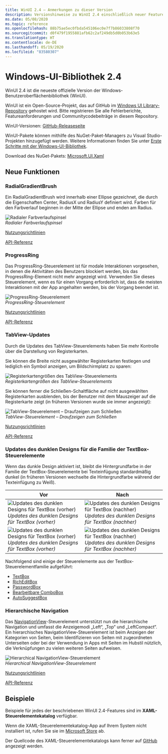 ```yaml
---
title: WinUI 2.4 – Anmerkungen zu dieser Version
description: Versionshinweise zu WinUI 2.4 einschließlich neuer Features und Bugfixe.
ms.date: 05/08/2020
ms.topic: reference
ms.openlocfilehash: 88b75ae5ec0fbda545106ec0e7f7b86033808f70
ms.sourcegitcommit: d0f479f1955881afb62c2af249db5d0b053b63e5
ms.translationtype: HT
ms.contentlocale: de-DE
ms.lasthandoff: 05/19/2020
ms.locfileid: "83580307"
---
```

# <a name="windows-ui-library-24"></a>Windows-UI-Bibliothek 2.4

WinUI 2.4 ist die neueste offizielle Version der Windows-Benutzeroberflächenbibliothek (WinUI).

WinUI ist ein Open-Source-Projekt, das auf GitHub im [Windows UI Library-Repository](https://aka.ms/winui) gehostet wird. Bitte registrieren Sie alle Fehlerberichte, Featureanforderungen und Communitycodebeiträge in diesem Repository.

WinUI-Versionen: [GitHub-Releaseseite](https://github.com/microsoft/microsoft-ui-xaml/releases)

WinUI-Pakete können mithilfe des NuGet-Paket-Managers zu Visual Studio-Projekten hinzugefügt werden. Weitere Informationen finden Sie unter [Erste Schritte mit der Windows-UI-Bibliothek](../getting-started.md).

Download des NuGet-Pakets: [Microsoft.UI.Xaml](https://www.nuget.org/packages/Microsoft.UI.Xaml)

## <a name="new-features"></a>Neue Funktionen

### <a name="radialgradientbrush"></a>RadialGradientBrush

Ein RadialGradientBrush wird innerhalb einer Ellipse gezeichnet, die durch die Eigenschaften Center, RadiusX und RadiusY definiert wird. Farben für den Farbverlauf beginnen in der Mitte der Ellipse und enden am Radius.

![Radialer Farbverlaufspinsel](../images/radialgradientbrush.gif)<br>
*Radialer Farbverlaufspinsel*

[Nutzungsrichtlinien](/windows/uwp/design/style/brushes#radial-gradient-brushes)

[API-Referenz](/uwp/api/microsoft.ui.xaml.media.radialgradientbrush)

### <a name="progressring"></a>ProgressRing

Das ProgressRing-Steuerelement ist für modale Interaktionen vorgesehen, in denen die Aktivitäten des Benutzers blockiert werden, bis das ProgressRing-Element nicht mehr angezeigt wird. Verwenden Sie dieses Steuerelement, wenn es für einen Vorgang erforderlich ist, dass die meisten Interaktionen mit der App angehalten werden, bis der Vorgang beendet ist.

![ProgressRing-Steuerelement](../images/progressring.gif)<br>
*ProgressRing-Steuerelement*

[Nutzungsrichtlinien](/windows/uwp/design/controls-and-patterns/progress-controls)

[API-Referenz](/uwp/api/microsoft.ui.xaml.controls.progressring)

### <a name="tabview-updates"></a>TabView-Updates

Durch die Updates des TabView-Steuerelements haben Sie mehr Kontrolle über die Darstellung von Registerkarten.

Sie können die Breite nicht ausgewählter Registerkarten festlegen und lediglich ein Symbol anzeigen, um Bildschirmplatz zu sparen:

![Registerkartengrößen des TabView-Steuerelements](..\images\tabview-sizing.gif)<br>
*Registerkartengrößen des TabView-Steuerelements*

Sie können ferner die Schließen-Schaltfläche auf nicht ausgewählten Registerkarten ausblenden, bis der Benutzer mit dem Mauszeiger auf die Registerkarte zeigt (in früheren Versionen wurde sie immer angezeigt):

![TabView-Steuerelement – Draufzeigen zum Schließen](..\images\tabview-closebuttononhover.gif)<br>
*TabView-Steuerelement – Draufzeigen zum Schließen*

[Nutzungsrichtlinien](/windows/uwp/design/controls-and-patterns/tab-view)

[API-Referenz](/uwp/api/microsoft.ui.xaml.controls.tabview)

### <a name="dark-theme-updates-to-textbox-family-of-controls"></a>Updates des dunklen Designs für die Familie der TextBox-Steuerelemente

Wenn das dunkle Design aktiviert ist, bleibt die Hintergrundfarbe in der Familie der TextBox-Steuerelemente bei Texteinfügung standardmäßig dunkel (in früheren Versionen wechselte die Hintergrundfarbe während der Texteinfügung zu Weiß).

| Vor | Nach |
| - | - |
| ![Updates des dunklen Designs für TextBox (vorher)](..\images\textbox-darkthemeupdates-before1.gif)<br>*Updates des dunklen Designs für TextBox (vorher)* | ![Updates des dunklen Designs für TextBox (nachher)](..\images\textbox-darkthemeupdates-after1.gif)<br>*Updates des dunklen Designs für TextBox (nachher)* |
| ![Updates des dunklen Designs für TextBox (vorher)](..\images\textbox-darkthemeupdates-before2.gif)<br>*Updates des dunklen Designs für TextBox (vorher)* | ![Updates des dunklen Designs für TextBox (nachher)](..\images\textbox-darkthemeupdates-after2.gif)<br>*Updates des dunklen Designs für TextBox (nachher)* |

Nachfolgend sind einige der Steuerelemente aus der TextBox-Steuerelementfamilie aufgeführt:

- [TextBox](/uwp/api/windows.ui.xaml.controls.textbox)
- [RichEditBox](/uwp/api/windows.ui.xaml.controls.richtextblock)
- [PasswordBox](/uwp/api/windows.ui.xaml.controls.passwordbox)
- [Bearbeitbare ComboBox](/uwp/api/windows.ui.xaml.controls.combobox)
- [AutoSuggestBox](/uwp/api/windows.ui.xaml.controls.autosuggestbox)

### <a name="hierarchical-navigation"></a>Hierarchische Navigation

Das [NavigationView](/uwp/api/microsoft.ui.xaml.controls.navigationview?view=winui-2.4)-Steuerelement unterstützt nun die hierarchische Navigation und umfasst die Anzeigemodi „Left“, „Top“ und „LeftCompact“. Ein hierarchisches NavigationView-Steuerelement ist beim Anzeigen der Kategorien von Seiten, beim Identifizieren von Seiten mit zugeordneten Unterseiten oder bei der Verwendung in Apps mit Seiten im Hubstil nützlich, die Verknüpfungen zu vielen weiteren Seiten aufweisen.

![Hierarchical NavigationView-Steuerelement](..\images\HierarchicalNavView.gif)<br>*Hierarchical NavigationView-Steuerelement*

[Nutzungsrichtlinien](/windows/uwp/design/controls-and-patterns/navigationview#hierarchical-navigation)

[API-Referenz](/uwp/api/microsoft.ui.xaml.controls.navigationview)

## <a name="samples"></a>Beispiele

Beispiele für jedes der beschriebenen WinUI 2.4-Features sind im **XAML-Steuerelementekatalog** verfügbar.

Wenn die XAML-Steuerelementekatalog-App auf Ihrem System nicht installiert ist, rufen Sie sie im [Microsoft Store](https://www.microsoft.com/p/xaml-controls-gallery/9msvh128x2zt) ab.

Der Quellcode des XAML-Steuerelementekatalogs kann ferner auf [GitHub](https://github.com/Microsoft/Xaml-Controls-Gallery) angezeigt werden.
